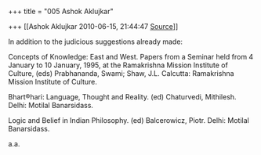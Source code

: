+++
title = "005 Ashok Aklujkar"

+++
[[Ashok Aklujkar	2010-06-15, 21:44:47 [Source](https://groups.google.com/g/bvparishat/c/D3857o0Tk7w)]]



In addition to the judicious suggestions already made:

Concepts of Knowledge: East and West. Papers from a Seminar held from 4 January to 10 January, 1995, at the Ramakrishna Mission Institute of Culture, (eds) Prabhananda, Swami; Shaw, J.L. Calcutta: Ramakrishna Mission Institute of Culture.

Bhart®hari: Language, Thought and Reality. (ed) Chaturvedi, Mithilesh. Delhi: Motilal Banarsidass.

Logic and Belief in Indian Philosophy. (ed) Balcerowicz, Piotr. Delhi: Motilal Banarsidass.

  
a.a.

